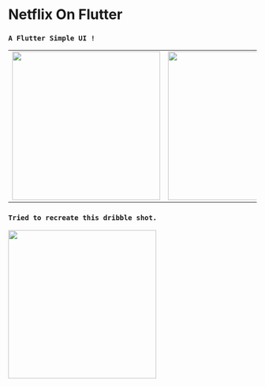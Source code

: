 # Netflix On Flutter

### `A Flutter Simple UI !`

<table>
  <tr>
<td> <img src = "https://i.imgur.com/S79nsH1.jpg" width="300" /></td> 
<td> <img src = "https://i.imgur.com/va9yQI6.jpg" width="300" /><td> 
  </tr>
</table>

### `Tried to recreate this dribble shot.`

  <kbd>
<img src = "https://i.imgur.com/mNDJ594.png" width="300" />
</kbd>
